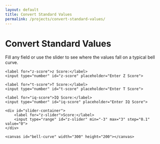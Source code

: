 ```yaml
---
layout: default
title: Convert Standard Values
permalink: /projects/convert-standard-values/
---
```


<div id="converter-app">
    <h1>Convert Standard Values</h1>
    <p>Fill any field or use the slider to see where the values fall on a typical bell curve.</p>

    <label for="z-score">z Score:</label>
    <input type="number" id="z-score" placeholder="Enter Z Score">

    <label for="t-score">T Score:</label>
    <input type="number" id="t-score" placeholder="Enter T Score">

    <label for="iq-score">IQ Score:</label>
    <input type="number" id="iq-score" placeholder="Enter IQ Score">

    <div id="slider-container">
        <label for="z-slider">Score:</label>
        <input type="range" id="z-slider" min="-3" max="3" step="0.1" value="0">
    </div>

    <canvas id="bell-curve" width="300" height="200"></canvas>
</div>

<script src="/assets/js/convert-standard-values.js"></script>
